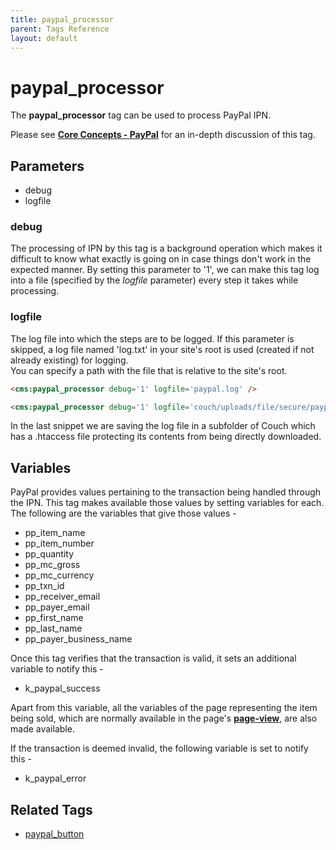 ```yaml
---
title: paypal_processor
parent: Tags Reference
layout: default
---
```


# paypal_processor

The **paypal\_processor** tag can be used to process PayPal IPN.

Please see [**Core Concepts - PayPal**](../../concepts/paypal.html) for an in-depth discussion of this tag.

## Parameters

* debug
* logfile

### debug

The processing of IPN by this tag is a background operation which makes it difficult to know what exactly is going on in case things don't work in the expected manner. By setting this parameter to '1', we can make this tag log into a file (specified by the _logfile_ parameter) every step it takes while processing.

### logfile

The log file into which the steps are to be logged. If this parameter is skipped, a log file named 'log.txt' in your site's root is used (created if not already existing) for logging.<br/>
You can specify a path with the file that is relative to the site's root.

```html
<cms:paypal_processor debug='1' logfile='paypal.log' />
```

```html
<cms:paypal_processor debug='1' logfile='couch/uploads/file/secure/paypal.log' />
```

In the last snippet we are saving the log file in a subfolder of Couch which has a .htaccess file protecting its contents from being directly downloaded.

## Variables

PayPal provides values pertaining to the transaction being handled through the IPN. This tag makes available those values by setting variables for each. The following are the variables that give those values -

* pp\_item\_name
* pp\_item\_number
* pp\_quantity
* pp\_mc\_gross
* pp\_mc\_currency
* pp\_txn\_id
* pp\_receiver\_email
* pp\_payer\_email
* pp\_first\_name
* pp\_last\_name
* pp\_payer\_business\_name

Once this tag verifies that the transaction is valid, it sets an additional variable to notify this -

* k\_paypal\_success

Apart from this variable, all the variables of the page representing the item being sold, which are normally available in the page's [**page-view**](../../concepts/variables-in-views.html), are also made available.

If the transaction is deemed invalid, the following variable is set to notify this -

* k\_paypal\_error

## Related Tags

* [paypal\_button](../paypal_button.html)
